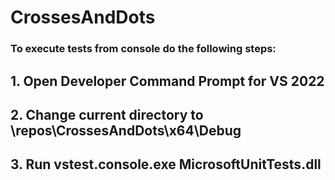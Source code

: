 # CrossesAndDots

### To execute tests from console do the following steps:

## 1. Open Developer Command Prompt for VS 2022
## 2. Change current directory to \repos\CrossesAndDots\x64\Debug
## 3. Run vstest.console.exe MicrosoftUnitTests.dll